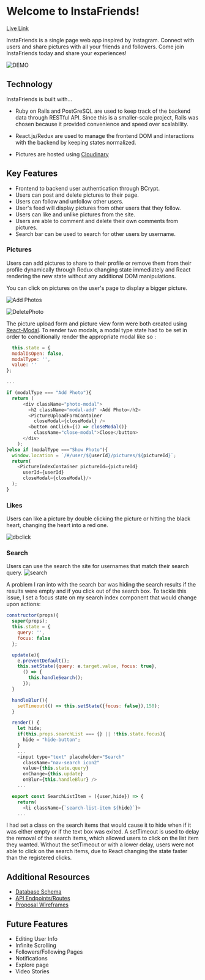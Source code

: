 # Welcome to InstaFriends!

[Live Link](https://instafriends-.herokuapp.com/#/)

InstaFriends is a single page web app inspired by Instagram. Connect with users and share pictures with all your friends and followers. Come join InstaFriends today and share your experiences!

![DEMO](http://res.cloudinary.com/dchen3/image/upload/v1529096473/intro.gif)



## Technology

InstaFriends is built with...
  * Ruby on Rails and PostGreSQL are used to keep track of the backend data through RESTful API. Since this is a smaller-scale project, Rails was chosen because it provided convenience and speed over scalability.

  * React.js/Redux are used to manage the frontend DOM and interactions with the backend by keeping states normalized.

  * Pictures are hosted using [Cloudinary](https://cloudinary.com/)


## Key Features

  * Frontend to backend user authentication through BCrypt.
  * Users can post and delete pictures to their page.
  * Users can follow and unfollow other users.
  * User's feed will display pictures from other users that they follow.
  * Users can like and unlike pictures from the site.
  * Users are able to comment and delete their own comments from pictures.
  * Search bar can be used to search for other users by username.

### Pictures
Users can add pictures to share to their profile or remove them from their profile dynamically through Redux changing state immediately and React rendering the new state without any additional DOM manipulations.

You can click on pictures on the user's page to display a bigger picture.

![Add Photos](https://res.cloudinary.com/dchen3/image/upload/v1529092320/FullstackPicturesSeedData/ezgif.com-optimize.gif)

![DeletePhoto](http://res.cloudinary.com/dchen3/image/upload/v1529092795/deletepicture.gif)

The picture upload form and picture view form were both created using [React-Modal](https://github.com/reactjs/react-modal). To render two modals, a modal type state had to be set in order to conditionally render the appropriate modal like so :

  ```javascript
    this.state = {
    modalIsOpen: false,
    modalType: '',
    value: ''
  };

  ...

  if (modalType === "Add Photo"){
    return (
        <div className="photo-modal">
          <h2 className="modal-add" >Add Photo</h2>
          <PictureUploadFormContainer
            closeModal={closeModal} />
          <button onClick={() => closeModal()}
            className="close-modal">Close</button>
        </div>
      );
  }else if (modalType ==="Show Photo"){
    window.location = `/#/user/${userId}/pictures/${pictureId}`;
    return(
      <PictureIndexContainer pictureId={pictureId}
        userId={userId}
        closeModal={closeModal}/>
    );
  }
  ```

### Likes
Users can like a picture by double clicking the picture or hitting the black heart, changing the heart into a red one.

![dbclick](http://res.cloudinary.com/dchen3/image/upload/v1529095380/dclick.gif)

### Search
Users can use the search the site for usernames that match their search query.
![search](http://res.cloudinary.com/dchen3/image/upload/v1529096987/search.gif)

A problem I ran into with the search bar was hiding the search results if the results were empty and if you click out of the search box. To tackle this issue, I set a focus state on my search index component that would change upon actions:

``` javascript
constructor(props){
  super(props);
  this.state = {
    query: '',
    focus: false
  };

  update(e){
    e.preventDefault();
    this.setState({query: e.target.value, focus: true},
      () => {
        this.handleSearch();
      });
  }

  handleBlur(){
    setTimeout(() => this.setState({focus: false}),150);
  }

  render() {
    let hide;
    if(this.props.searchList === {} || !this.state.focus){
      hide = "hide-button";
    }
    ...
    <input type="text" placeholder="Search"
      className="nav-search icon2"
      value={this.state.query}
      onChange={this.update}
      onBlur={this.handleBlur} />
    ...

  export const SearchListItem = ({user,hide}) => {
    return(
      <li className={`search-list-item ${hide}`}>
    ...
```

I had set a class on the search items that would cause it to hide when if it was either empty or if the text box was exited. A setTimeout is used to delay the removal of the search items, which allowed users to click on the list item they wanted. Without the setTimeout or with a lower delay, users were not able to click on the search items, due to React changing the state faster than the registered clicks.

## Additional Resources
  * [Database Schema](https://github.com/dchen323/InstaFriends/wiki/Database-Schema)
  * [API Endpoints/Routes](https://github.com/dchen323/InstaFriends/wiki/Routes)
  * [Proposal Wireframes](https://github.com/dchen323/InstaFriends/wiki/Component-Hierarchy)



## Future Features
  * Editing User Info
  * Infinite Scrolling
  * Followers/Following Pages
  * Notifications
  * Explore page
  * Video Stories
